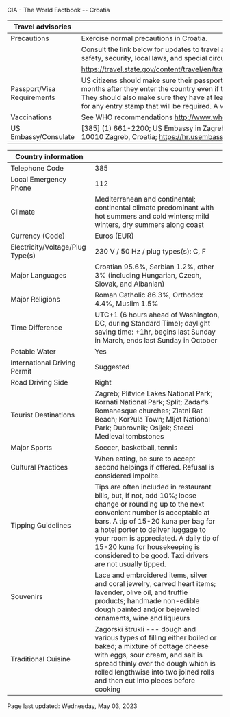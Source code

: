 CIA - The World Factbook -- Croatia

| Travel advisories | |
| --- | --- |
| Precautions | Exercise normal precautions in Croatia. |
| | Consult the link below for updates to travel advisories and statements on safety, security, local laws, and special circumstances in this country. |
| | <https://travel.state.gov/content/travel/en/traveladvisories/traveladvisories.html> |
| Passport/Visa Requirements | US citizens should make sure their passport will not expire for at least 3 months after they enter the country even if they do not intend to stay that long. They should also make sure they have at least 1 blank page in their passport for any entry stamp that will be required. A visa is not required. |
| Vaccinations | See WHO recommendations  <http://www.who.int/> |
| US Embassy/Consulate | [385] (1) 661-2200; US Embassy in Zagreb, Ulica Thomasa Jeffersona 2, 10010 Zagreb, Croatia; https://hr.usembassy.gov/; ZagrebACS@state.gov |

| Country information |  |
| --- | --- |
| Telephone Code | 385 |
| Local Emergency Phone | 112 |
| Climate | Mediterranean and continental; continental climate predominant with hot summers and cold winters; mild winters, dry summers along coast |
| Currency (Code) | Euros (EUR) |
| Electricity/Voltage/Plug Type(s) | 230 V / 50 Hz / plug types(s): C, F |
| Major Languages | Croatian 95.6%, Serbian 1.2%, other 3% (including Hungarian, Czech, Slovak, and Albanian) |
| Major Religions | Roman Catholic 86.3%, Orthodox 4.4%, Muslim 1.5% |
| Time Difference | UTC+1 (6 hours ahead of Washington, DC, during Standard Time); daylight saving time: +1hr, begins last Sunday in March, ends last Sunday in October |
| Potable Water | Yes |
| International Driving Permit | Suggested |
| Road Driving Side | Right |
| Tourist Destinations | Zagreb; Plitvice Lakes National Park; Kornati National Park; Split; Zadar's Romanesque churches; Zlatni Rat Beach; Kor?ula Town; Mljet National Park; Dubrovnik; Osijek; Stecci Medieval tombstones |
| Major Sports | Soccer, basketball, tennis |
| Cultural Practices | When eating, be sure to accept second helpings if offered. Refusal is considered impolite. |
| Tipping Guidelines | Tips are often included in restaurant bills, but, if not, add 10%; loose change or rounding up to the next convenient number is acceptable at bars. A tip of 15-20 kuna per bag for a hotel porter to deliver luggage to your room is appreciated. A daily tip of 15-20 kuna for housekeeping is considered to be good. Taxi drivers are not usually tipped. |
| Souvenirs | Lace and embroidered items, silver and coral jewelry, carved heart items; lavender, olive oil, and truffle products; handmade non-edible dough painted and/or bejeweled ornaments, wine and liqueurs |
| Traditional Cuisine | Zagorski štrukli --- dough and various types of filling either boiled or baked; a mixture of cottage cheese with eggs, sour cream, and salt is spread thinly over the dough which is rolled lengthwise into two joined rolls and then cut into pieces before cooking |

Page last updated: Wednesday, May 03, 2023
